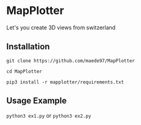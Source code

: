 # MapPlotter
Let's you create 3D views from switzerland

## Installation
`git clone https://github.com/maede97/MapPlotter`

`cd MapPlotter`

`pip3 install -r mapplotter/requirements.txt`

## Usage Example
`python3 ex1.py` or `python3 ex2.py`
